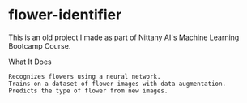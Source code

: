 # flower-identifier

This is an old project I made as part of Nittany AI's Machine Learning Bootcamp Course.

What It Does

    Recognizes flowers using a neural network.
    Trains on a dataset of flower images with data augmentation.
    Predicts the type of flower from new images.
